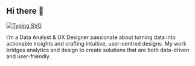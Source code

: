 ## Hi there 👋

[![Typing SVG](https://readme-typing-svg.demolab.com/?lines=First+line+of+text;Second+line+of+text)](https://git.io/typing-svg)

I’m a Data Analyst & UX Designer passionate about turning data into actionable insights and crafting intuitive, user-centred designs. My work bridges analytics and design to create solutions that are both data-driven and user-friendly.
